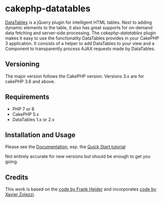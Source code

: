 # cakephp-datatables

[DataTables](https://www.datatables.net) is a jQuery plugin for intelligent HTML tables. Next to adding dynamic elements to the table, it also has great supports for on-demand data fetching and server-side processing. The _cakephp-datatables_ plugin makes it easy to use the functionality DataTables provides in your CakePHP 3 application. It consists of a helper to add DataTables to your view and a Component to transparently process AJAX requests made by DataTables.

## Versioning

The major version follows the CakePHP version. Versions 3.x are for cakePHP 3.6 and above.

## Requirements

* PHP 7 or 8
* CakePHP 5.x
* DataTables 1.x or 2.x

## Installation and Usage

Please see the [Documentation][doc], esp. the [Quick Start tutorial][quickstart]

[doc]: https://github.com/x-zolezzi/cakephp-datatables/wiki
[quickstart]: https://github.com/x-zolezzi/cakephp-datatables/wiki/Quick-Start

Not entirely accurate for new versions but should be enough to get you going.

## Credits

This work is based on the [code by Frank Heider](https://github.com/fheider/cakephp-datatables) and incorporates [code by Xavier Zolezzi](https://github.com/x-zolezzi/cakephp-datatables).
